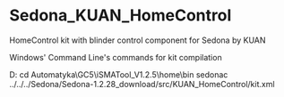# Sedona_KUAN_HomeControl
HomeControl kit with blinder control component for Sedona by KUAN

Windows' Command Line's commands for kit compilation

D:
cd Automatyka\GC5\iSMATool_V1.2.5\home\bin
sedonac ../../../Sedona/Sedona-1.2.28_download/src/KUAN_HomeControl/kit.xml
